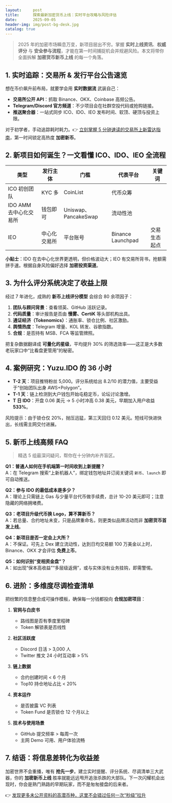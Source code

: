 ```yaml
---
layout:     post
title:      探索最新加密货币上线：实时平台攻略与风险评估
date:       2025-09-05
header-img: img/post-bg-desk.jpg
catalog: true
---
```


> 2025 年的加密市场瞬息万变，新项目层出不穷。掌握 **实时上线资讯**、**权威评分** 与 **安全参与流程**，才能在第一时间捕捉机会并规避风险。本文将带你全面拆解 **加密货币新币上线** 的每一个角落。

## 1. 实时追踪：交易所 & 发行平台公告速览

想在币价飙升前布局，就要学会用 **实时数据流** 武装自己：

- **交易所公开 API**：抓取 Binance、OKX、Coinbase 高频公告。  
- **Telegram/Discord 官方频道**：不少项目会在社群空投代码或抢购链接。  
- **推送聚合器**：一站式同步 ICO、IDO、IEO 发布时间、软顶、硬顶与投资上限。

对于初学者，手动追踪耗时耗力。👉 [立刻掌握 5 分钟速读的交易所上新雷达指南](https://okxdog.com/)，第一时间锁定高热度 **加密新币**。

## 2. 新项目如何诞生？一文看懂 ICO、IDO、IEO 全流程

| 类型 | 发行主体 | 门槛 | 代表平台 | 关键词 |
| ---- | -------- | ---- | -------- | ------ |
| ICO 初创团队 | KYC 多 | CoinList | 代币众筹 |
| IDO AMM 去中心化交易所 | 钱包即可 | Uniswap、PancakeSwap | 流动性池 |
| IEO | 中心化交易所 | 平台账号 | Binance Launchpad | 交易生态起点 |

**小贴士**：IDO 在去中心化世界更透明，但价格波动大；IEO 有交易所背书，抢额需拼手速。根据自身风险偏好选择 **加密投资渠道**。

## 3. 为什么评分系统决定了收益上限

经过 7 年进化，成熟的 **新币上线评分模型** 会综合 80 余项因子：

1. **团队与顾问背景**：查看领英、GitHub 活跃记录。  
2. **代码质量**：审计报告是否由 **慢雾、CertiK** 等头部机构出具。  
3. **通证经济（Tokenomics）**：通胀率、锁仓比例、社区激励。  
4. **舆情热度**：Telegram 增量、KOL 转发、谷歌指数。  
5. **合规**：是否持有 MSB、FCA 等监管牌照。  

把复杂数据翻译成 **可量化的星级**，平均提升 30% 的筛选效率——这正是大多数老玩家口中“比看盘更管用”的秘密。

## 4. 案例研究：Yuzu.IDO 的 36 小时

- **T-2 天**：项目推特粉丝 5,000。评分系统给出 8.2/10 的潜力值，主要受益于“创始团队出身 AWS+Polygon”。  
- **T-1 天**：链上检测到大户钱包开始屯稳定币，论坛讨论激增。  
- **T 日 IDO**：开盘 0.06 美元 → 5 小时冲高 0.38 美元，早期加入用户收益 **533%**。  

风险提示：由于锁仓仅 20%，抛压迅猛，第三天回归 0.12 美元。短线可快进快出，长线需主网交付进展。

## 5. 新币上线高频 FAQ

> 精选 5 组最深问疑问，帮你在十分钟内补齐盲区。

**Q1：普通人如何在手机端第一时间收到上新提醒？**  
A：在 Telegram 搜索“上新机器人”，绑定钱包地址并订阅关键词 `新币`、`launch` 即可自动推送。

**Q2：参与 IDO 的最低成本是多少？**  
A：理论上只需链上 Gas 与少量平台代币做手续费，总计 10-20 美元即可；注意隐藏的网络拥堵费。

**Q3：老项目升级代币换 Logo，算不算新币？**  
A：若总量、合约地址未变，只是品牌重命名，则更类似品牌活动而非 **加密货币首发上线**。

**Q4：新项目是否一定会上大所？**  
A：不保证。可先上 Dex 建立流动性，达到日均交易额 100 万美金以上时，Binance、OKX 才会评估 **免费上币**。

**Q5：如何识别“变相资金盘”？**  
A：如出现“保本高收益”“多层级返佣”，或与实体没有业务挂钩，即需警惕。

## 6. 进阶：多维度尽调检查清单

把纷繁的信息整合成可操作模板，确保每一分钱都投向 **合规加密项目**：

1. **官网与白皮书**  
   - 路线图是否有季度里程碑  
   - Token 解锁表是否线性  

2. **社区活跃度**  
   - Discord 日活 > 3,000 人  
   - Twitter 推文 24 小时互动率 > 5%

3. **链上数据**  
   - 合约创建时间 < 6 个月  
   - Top10 持仓地址占比 < 20%

4. **资本运作**  
   - 是否披露 VC 列表  
   - Token Fund 是否锁仓 12 个月以上

5. **技术与使用场景**  
   - GitHub 提交频率 > 每周一次  
   - 主网 Demo 可用、用户体验流畅

## 7. 结语：将信息差转化为收益差

加密世界不会重播，唯有 **抢先一步**。建立实时提醒、评分系统、尽调清单三大武器，你的 **加密新币上线** 胜率就能远远甩开追涨杀跌的大部队。下一次闪耀机会出现时，你会是熟门熟路的早期玩家，而不是匆匆接盘的后来者。

👉 [发现更多未公开资料的高潜币种，这里不会错过任何一次“秒级”拉升](https://okxdog.com/)